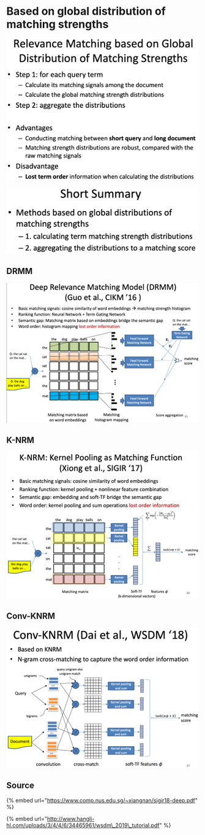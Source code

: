 # Based on global distribution of matching strengths

![](../../../../../.gitbook/assets/lark20190528161949.png)

![](../../../../../.gitbook/assets/lark20190528162239.png)

## DRMM

![](../../../../../.gitbook/assets/lark20190528162033.png)

## K-NRM

![](../../../../../.gitbook/assets/lark20190528162117.png)

## Conv-KNRM

![](../../../../../.gitbook/assets/lark20190528162150.png)

## Source

{% embed url="https://www.comp.nus.edu.sg/~xiangnan/sigir18-deep.pdf" %}

{% embed url="http://www.hangli-hl.com/uploads/3/4/4/6/34465961/wsdm\_2019\_tutorial.pdf" %}

